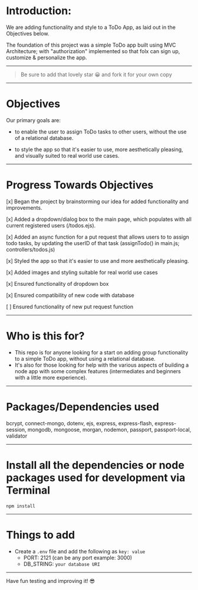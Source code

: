 # Introduction:

We are adding functionality and style to a ToDo App, as laid out in the Objectives below.

The foundation of this project was a simple ToDo app built using MVC Architecture; with "authorization" implemented so that folx can sign up, customize & personalize the app. 

---

> Be sure to add that lovely star 😀 and fork it for your own copy

---

# Objectives

Our primary goals are:
- to enable the user to assign ToDo tasks to other users, without the use of a relational database.

- to style the app so that it's easier to use, more aesthetically pleasing, and visually suited to real world use cases.   

---
# Progress Towards Objectives

[x] Began the project by brainstorming our idea for added functionality and improvements.

[x] Added a dropdown/dialog box to the main page, which populates with all current registered users (/todos.ejs).

[x] Added an async function for a put request that allows users to to assign todo tasks, by updating the userID of that task  (assignTodo() in main.js; controllers/todos.js)

[x] Styled the app so that it's easier to use and more aesthetically pleasing.

[x] Added images and styling suitable for real world use cases

[x] Ensured functionality of dropdown box

[x] Ensured compatibility of new code with database 

[ ] Ensured functionality of new put request function

---

# Who is this for? 

- This repo is for anyone looking for a start on adding group functionality to a simple ToDo app, without using a relational database.
- It's also for those looking for help with the various aspects of building a node app with some complex features (intermediates and beginners with a little more experience).

---

# Packages/Dependencies used 

bcrypt, connect-mongo, dotenv, ejs, express, express-flash, express-session, mongodb, mongoose, morgan, nodemon, passport, passport-local, validator

---

# Install all the dependencies or node packages used for development via Terminal

`npm install` 

---

# Things to add

- Create a `.env` file and add the following as `key: value` 
  - PORT: 2121 (can be any port example: 3000) 
  - DB_STRING: `your database URI` 
 ---
 
 Have fun testing and improving it! 😎


